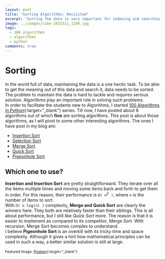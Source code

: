 ```yaml
---
layout: post
title: "Sorting Algorithms: Revisited"
excerpt: "Sorting the data is very important for indexing and searching. A lot of sorting algorithms have been developed so far to meet the current needs for speed and efficiency."
image: ../images/cube-2031511_1280.jpg
tags: 
  - 100 algorithms
  - algorithms
  - python
comments: true
---
```

# Sorting
In the world full of data, maintaining the data is a one hectic task. To be able to get the meaning out of this data and search it, data needs to be sorted. The problem to maintain the data is hard to tackle and requires serious solution. Algorithms play an important role in solving such problems.<br />
In order to facilitate the students new to Algorithms, I started [100 Algorithms in Python](/100-algorithms){:target="_blank"} series. Till now, I have posted about 6 algorithms out of which **five** are sorting algorithms. This post is about those algorithms, as I will pivot to some other interesting algorithms. The ones I have post in my blog are:
* [Insertion Sort][1]
* [Selection Sort][2]
* [Merge Sort][3]
* [Quick Sort][4]
* [Pigeonhole Sort][5]

[1]: /binary-search-insertion-sort/#sorting
[2]: /selection-sort
[3]: /merge-sort
[4]: /quick-sort
[5]: /pigeonhole-sort

## Which one to use?
**Insertion and Insertion Sort** are pretty straightforward. They iterate over all the items multiple times and moving some items back and forth to get them in order. For this reason, their performance is `O( n`<sup>2</sup>` )`, where `n` is the number of items to sort.<br />
With `O( n log(n) )` complexity, **Merge and Quick Sort** are clearly the winners here. They both are relatively faster than their siblings. This is all about performance, but I still like _Quick Sort_ more. The reason is that it is easier to implement as compared to its competitor, Merge Sort. With recursion, Merge Sort becomes complex to understand.<br />
I believe **Pigeonhole Sort** is an overkill with its tricky time and space complexity. Although it gives a hint how mathematical principles can be used in such a way, a better similar solution is still at large. <br />
<br />
<small>Featured Image: [Pixabay](https://pixabay.com){:target="_blank"}</small>
